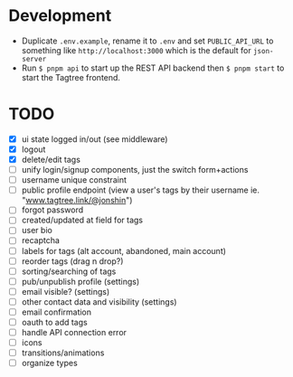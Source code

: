 # Development

- Duplicate `.env.example`, rename it to `.env` and set `PUBLIC_API_URL` to something like `http://localhost:3000` which is the default for `json-server`
- Run `$ pnpm api` to start up the REST API backend then `$ pnpm start` to start the Tagtree frontend.

# TODO

- [x] ui state logged in/out (see middleware)
- [x] logout
- [x] delete/edit tags
- [ ] unify login/signup components, just the switch form+actions
- [ ] username unique constraint
- [ ] public profile endpoint (view a user's tags by their username ie. "www.tagtree.link/@jonshin")
- [ ] forgot password
- [ ] created/updated at field for tags
- [ ] user bio
- [ ] recaptcha
- [ ] labels for tags (alt account, abandoned, main account)
- [ ] reorder tags (drag n drop?)
- [ ] sorting/searching of tags
- [ ] pub/unpublish profile (settings)
- [ ] email visible? (settings)
- [ ] other contact data and visibility (settings)
- [ ] email confirmation
- [ ] oauth to add tags
- [ ] handle API connection error
- [ ] icons
- [ ] transitions/animations
- [ ] organize types
